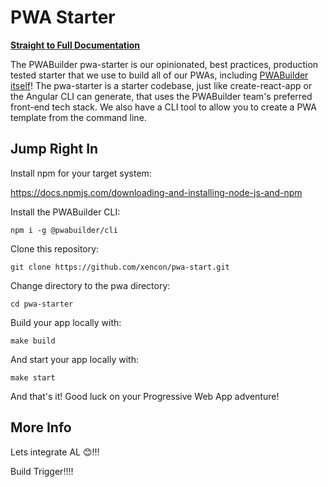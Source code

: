 # PWA Starter

[**Straight to Full Documentation**](https://docs.pwabuilder.com/#/starter/quick-start)

The PWABuilder pwa-starter is our opinionated, best practices, production tested starter that we use to build all of our PWAs, including [PWABuilder itself](https://blog.pwabuilder.com/posts/introducing-the-brand-new-pwa-builder/)! The pwa-starter is a starter codebase, just like create-react-app or the Angular CLI can generate, that uses the PWABuilder team&#39;s preferred front-end tech stack. We also have a CLI tool to allow you to create a PWA template from the command line.

## Jump Right In

Install npm for your target system:

https://docs.npmjs.com/downloading-and-installing-node-js-and-npm

Install the PWABuilder CLI:

`npm i -g @pwabuilder/cli`

Clone this repository:

`git clone https://github.com/xencon/pwa-start.git`

Change directory to the pwa directory:

`cd pwa-starter`

Build your app locally with:

`make build`

And start your app locally with:

`make start`

And that's it! Good luck on your Progressive Web App adventure!

## More Info

Lets integrate AL 😊!!!

Build Trigger!!!!

